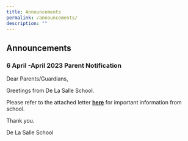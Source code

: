 ```yaml
---
title: Announcements
permalink: /announcements/
description: ""
---
```

## Announcements


### 6 April -April 2023 Parent Notification


Dear Parents/Guardians,

  

Greetings from De La Salle School.

  

Please refer to the attached letter [**here**](/files/6%20April%202023.pdf) for important information from school. 

  

Thank you.

  

De La Salle School